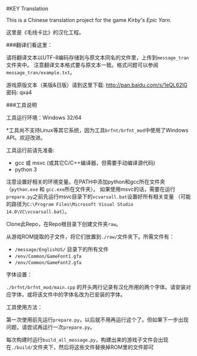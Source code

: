 ﻿#KEY Translation

This is a Chinese translation project for the game *Kirby's Epic Yarn*.

这里是《毛线卡比》的汉化工程。

###翻译们看这里：

请将翻译文本以UTF-8编码存储到与原文本同名的文件里，上传到`message_tran`文件夹中。
注意翻译文本格式要与原文本一致。格式问题可以参阅`message_tran/example.txt`。

游戏原版文本（美版&日版）请到这里下载: http://pan.baidu.com/s/1eQL62lG 密码: qxa4

###工具说明

工具运行环境：Windows 32/64

*工具尚不支持Linux等其它系统，因为工具`brfnt/brfnt_mod`中使用了Windows API。欢迎改进。

工具运行前请先准备:

- gcc 或 msvc (或其它C/C++编译器，但需要手动编译源代码)
- python 3

注意设置好相关的环境变量。在PATH中添加python和gcc所在文件夹（`python.exe` 和 `gcc.exe`所在文件夹）。
如果使用msvc的话，需要在运行`prepare.py`之前先运行msvc目录下的`vcvarsall.bat`设置好所有相关变量
（可能的路径为`C:\Program Files\Microsoft Visual Studio 14.0\VC\vcvarsall.bat`）。

Clone此Repo，在Repo根目录下创建文件夹`raw`。

从游戏ROM提取的子文件，将它们放置到`./raw/`文件夹下。所需文件有：

- `/message/EnglishUS/` 目录下的所有文件
- `/env/Common/GameFont1.gfa`
- `/env/Common/GameFont2.gfa`

字体设置：

`./brfnt/brfnt_mod/main.cpp` 的开头两行记录有汉化所用的两个字体。请安装对应字体，或将该文件中的字体名改为已安装的字体。

工具使用方法：

第一次使用前先运行`prepare.py`，以后就不用再运行这个了。但如果下一步出现问题，请尝试再运行一次`prepare.py`。

每次构建时运行`build_all_message.py`，构建出来的游戏子文件会出现在`./build/`文件夹下，然后将这些文件替换掉ROM里的文件即可
